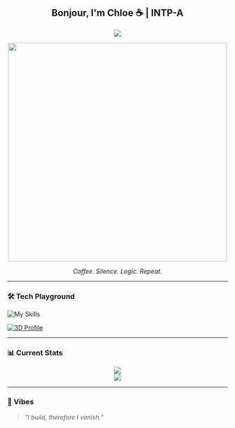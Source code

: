 <h2 align="center">Bonjour, I'm Chloe ☕ | INTP-A </h2>

<p align="center">
  <img src="https://readme-typing-svg.herokuapp.com?font=Fira+Code&pause=1000&color=F2F2F2&center=true&vCenter=true&width=435&lines=She+codes+with+coffee...;Brews+Rust+and+Python+like+magic;Dreaming+in+AI+and+Web3+🌌" />
</p>

<p align="center">
  <img src="https://media3.giphy.com/media/v1.Y2lkPTc5MGI3NjExeGM2NHR3MGZ2N2M1bzc3YzRuOWdyY3k5Z3o1aXRyazBxaGdnaWthbCZlcD12MV9pbnRlcm5hbF9naWZfYnlfaWQmY3Q9Zw/273wltvPPLkC04QkA2/giphy.gif" width="500" />
</p>

<p align="center">
  <em>Coffee. Silence. Logic. Repeat.</em>
</p>

---

### 🛠️ Tech Playground

![My Skills](https://skillicons.dev/icons?i=python,rust,js,react,git,java,firebase,c#,mongodb,mysql,linux,figma)

[![3D Profile](https://github.com/Choqqulet/Choqqulet/raw/main/assets/3d.gif)](https://github.com/Choqqulet)

---

### 📊 Current Stats

<p align="center">
  <img src="https://github-readme-stats.vercel.app/api?username=Choqqulet&show_icons=true&theme=tokyonight&hide_border=true" />
  <br/>
  <img src="https://streak-stats.demolab.com?user=Choqqulet&theme=tokyonight&hide_border=true" />
</p>

---

### 💫 Vibes

> *“I build, therefore I vanish.”*
